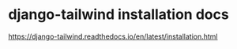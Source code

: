 # django-tailwind installation docs

https://django-tailwind.readthedocs.io/en/latest/installation.html


